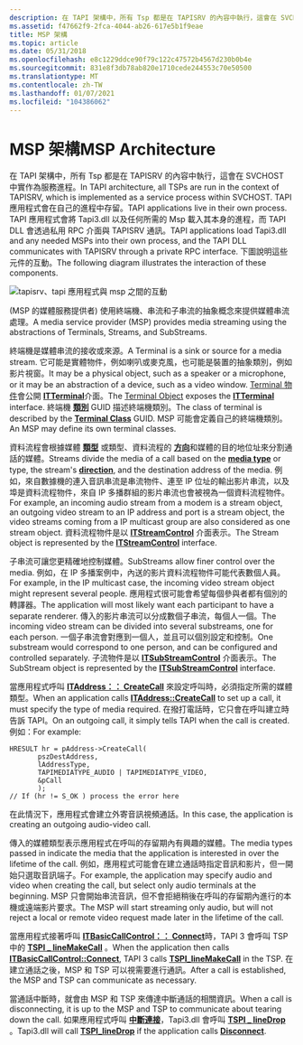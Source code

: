 ```yaml
---
description: 在 TAPI 架構中，所有 Tsp 都是在 TAPISRV 的內容中執行，這會在 SVCHOST 中實作為服務進程。
ms.assetid: f47662f9-2fca-4044-ab26-617e5b1f9eae
title: MSP 架構
ms.topic: article
ms.date: 05/31/2018
ms.openlocfilehash: e8c1229ddce90f79c122c47572b4567d230b0b4e
ms.sourcegitcommit: 831e8f3db78ab820e1710cede244553c70e50500
ms.translationtype: MT
ms.contentlocale: zh-TW
ms.lasthandoff: 01/07/2021
ms.locfileid: "104386062"
---
```

# <a name="msp-architecture"></a><span data-ttu-id="6b608-103">MSP 架構</span><span class="sxs-lookup"><span data-stu-id="6b608-103">MSP Architecture</span></span>

<span data-ttu-id="6b608-104">在 TAPI 架構中，所有 Tsp 都是在 TAPISRV 的內容中執行，這會在 SVCHOST 中實作為服務進程。</span><span class="sxs-lookup"><span data-stu-id="6b608-104">In TAPI architecture, all TSPs are run in the context of TAPISRV, which is implemented as a service process within SVCHOST.</span></span> <span data-ttu-id="6b608-105">TAPI 應用程式會在自己的進程中存留。</span><span class="sxs-lookup"><span data-stu-id="6b608-105">TAPI applications live in their own process.</span></span> <span data-ttu-id="6b608-106">TAPI 應用程式會將 Tapi3.dll 以及任何所需的 Msp 載入其本身的進程，而 TAPI DLL 會透過私用 RPC 介面與 TAPISRV 通訊。</span><span class="sxs-lookup"><span data-stu-id="6b608-106">TAPI applications load Tapi3.dll and any needed MSPs into their own process, and the TAPI DLL communicates with TAPISRV through a private RPC interface.</span></span> <span data-ttu-id="6b608-107">下圖說明這些元件的互動。</span><span class="sxs-lookup"><span data-stu-id="6b608-107">The following diagram illustrates the interaction of these components.</span></span>

![tapisrv、tapi 應用程式與 msp 之間的互動](images/tsp-msp1.png)

<span data-ttu-id="6b608-109"> (MSP 的媒體服務提供者) 使用終端機、串流和子串流的抽象概念來提供媒體串流處理。</span><span class="sxs-lookup"><span data-stu-id="6b608-109">A media service provider (MSP) provides media streaming using the abstractions of Terminals, Streams, and SubStreams.</span></span>

<span data-ttu-id="6b608-110">終端機是媒體串流的接收或來源。</span><span class="sxs-lookup"><span data-stu-id="6b608-110">A Terminal is a sink or source for a media stream.</span></span> <span data-ttu-id="6b608-111">它可能是實體物件，例如喇叭或麥克風，也可能是裝置的抽象類別，例如影片視窗。</span><span class="sxs-lookup"><span data-stu-id="6b608-111">It may be a physical object, such as a speaker or a microphone, or it may be an abstraction of a device, such as a video window.</span></span> <span data-ttu-id="6b608-112">[Terminal 物件](terminal-object.md)會公開 [**ITTerminal**](/windows/win32/api/tapi3if/nn-tapi3if-itterminal)介面。</span><span class="sxs-lookup"><span data-stu-id="6b608-112">The [Terminal Object](terminal-object.md) exposes the [**ITTerminal**](/windows/win32/api/tapi3if/nn-tapi3if-itterminal) interface.</span></span> <span data-ttu-id="6b608-113">終端機 [**類別**](terminal-class.md) GUID 描述終端機類別。</span><span class="sxs-lookup"><span data-stu-id="6b608-113">The class of terminal is described by the [**Terminal Class**](terminal-class.md) GUID.</span></span> <span data-ttu-id="6b608-114">MSP 可能會定義自己的終端機類別。</span><span class="sxs-lookup"><span data-stu-id="6b608-114">An MSP may define its own terminal classes.</span></span>

<span data-ttu-id="6b608-115">資料流程會根據媒體 [**類型**](tapimediatype--constants.md) 或類型、資料流程的 [**方向**](/windows/desktop/api/Tapi3if/ne-tapi3if-terminal_direction)和媒體的目的地位址來分割通話的媒體。</span><span class="sxs-lookup"><span data-stu-id="6b608-115">Streams divide the media of a call based on the [**media type**](tapimediatype--constants.md) or type, the stream's [**direction**](/windows/desktop/api/Tapi3if/ne-tapi3if-terminal_direction), and the destination address of the media.</span></span> <span data-ttu-id="6b608-116">例如，來自數據機的連入音訊串流是串流物件、連至 IP 位址的輸出影片串流，以及埠是資料流程物件，來自 IP 多播群組的影片串流也會被視為一個資料流程物件。</span><span class="sxs-lookup"><span data-stu-id="6b608-116">For example, an incoming audio stream from a modem is a stream object, an outgoing video stream to an IP address and port is a stream object, the video streams coming from a IP multicast group are also considered as one stream object.</span></span> <span data-ttu-id="6b608-117">資料流程物件是以 [**ITStreamControl**](/windows/win32/api/tapi3if/nn-tapi3if-itstreamcontrol) 介面表示。</span><span class="sxs-lookup"><span data-stu-id="6b608-117">The Stream object is represented by the [**ITStreamControl**](/windows/win32/api/tapi3if/nn-tapi3if-itstreamcontrol) interface.</span></span>

<span data-ttu-id="6b608-118">子串流可讓您更精確地控制媒體。</span><span class="sxs-lookup"><span data-stu-id="6b608-118">SubStreams allow finer control over the media.</span></span> <span data-ttu-id="6b608-119">例如，在 IP 多播案例中，內送的影片資料流程物件可能代表數個人員。</span><span class="sxs-lookup"><span data-stu-id="6b608-119">For example, in the IP multicast case, the incoming video stream object might represent several people.</span></span> <span data-ttu-id="6b608-120">應用程式很可能會希望每個參與者都有個別的轉譯器。</span><span class="sxs-lookup"><span data-stu-id="6b608-120">The application will most likely want each participant to have a separate renderer.</span></span> <span data-ttu-id="6b608-121">傳入的影片串流可以分成數個子串流，每個人一個。</span><span class="sxs-lookup"><span data-stu-id="6b608-121">The incoming video stream can be divided into several substreams, one for each person.</span></span> <span data-ttu-id="6b608-122">一個子串流會對應到一個人，並且可以個別設定和控制。</span><span class="sxs-lookup"><span data-stu-id="6b608-122">One substream would correspond to one person, and can be configured and controlled separately.</span></span> <span data-ttu-id="6b608-123">子流物件是以 [**ITSubStreamControl**](/windows/win32/api/tapi3if/nn-tapi3if-itsubstreamcontrol) 介面表示。</span><span class="sxs-lookup"><span data-stu-id="6b608-123">The SubStream object is represented by the [**ITSubStreamControl**](/windows/win32/api/tapi3if/nn-tapi3if-itsubstreamcontrol) interface.</span></span>

<span data-ttu-id="6b608-124">當應用程式呼叫 [**ITAddress：： CreateCall**](/windows/desktop/api/tapi3if/nf-tapi3if-itaddress-createcall) 來設定呼叫時，必須指定所需的媒體類型。</span><span class="sxs-lookup"><span data-stu-id="6b608-124">When an application calls [**ITAddress::CreateCall**](/windows/desktop/api/tapi3if/nf-tapi3if-itaddress-createcall) to set up a call, it must specify the type of media required.</span></span> <span data-ttu-id="6b608-125">在撥打電話時，它只會在呼叫建立時告訴 TAPI。</span><span class="sxs-lookup"><span data-stu-id="6b608-125">On an outgoing call, it simply tells TAPI when the call is created.</span></span> <span data-ttu-id="6b608-126">例如：</span><span class="sxs-lookup"><span data-stu-id="6b608-126">For example:</span></span>

``` syntax
HRESULT hr = pAddress->CreateCall( 
       pszDestAddress, 
       lAddressType, 
       TAPIMEDIATYPE_AUDIO | TAPIMEDIATYPE_VIDEO, 
       &pCall 
       ); 
// If (hr != S_OK ) process the error here
```

<span data-ttu-id="6b608-127">在此情況下，應用程式會建立外寄音訊視頻通話。</span><span class="sxs-lookup"><span data-stu-id="6b608-127">In this case, the application is creating an outgoing audio-video call.</span></span>

<span data-ttu-id="6b608-128">傳入的媒體類型表示應用程式在呼叫的存留期內有興趣的媒體。</span><span class="sxs-lookup"><span data-stu-id="6b608-128">The media types passed in indicate the media that the application is interested in over the lifetime of the call.</span></span> <span data-ttu-id="6b608-129">例如，應用程式可能會在建立通話時指定音訊和影片，但一開始只選取音訊端子。</span><span class="sxs-lookup"><span data-stu-id="6b608-129">For example, the application may specify audio and video when creating the call, but select only audio terminals at the beginning.</span></span> <span data-ttu-id="6b608-130">MSP 只會開始串流音訊，但不會拒絕稍後在呼叫的存留期內進行的本機或遠端影片要求。</span><span class="sxs-lookup"><span data-stu-id="6b608-130">The MSP will start streaming only audio, but will not reject a local or remote video request made later in the lifetime of the call.</span></span>

<span data-ttu-id="6b608-131">當應用程式接著呼叫 [**ITBasicCallControl：： Connect**](/windows/desktop/api/tapi3if/nf-tapi3if-itbasiccallcontrol-connect)時，TAPI 3 會呼叫 TSP 中的 [**TSPI \_ lineMakeCall**](/windows/win32/api/tspi/nf-tspi-tspi_linemakecall) 。</span><span class="sxs-lookup"><span data-stu-id="6b608-131">When the application then calls [**ITBasicCallControl::Connect**](/windows/desktop/api/tapi3if/nf-tapi3if-itbasiccallcontrol-connect), TAPI 3 calls [**TSPI\_lineMakeCall**](/windows/win32/api/tspi/nf-tspi-tspi_linemakecall) in the TSP.</span></span> <span data-ttu-id="6b608-132">在建立通話之後，MSP 和 TSP 可以視需要進行通訊。</span><span class="sxs-lookup"><span data-stu-id="6b608-132">After a call is established, the MSP and TSP can communicate as necessary.</span></span>

<span data-ttu-id="6b608-133">當通話中斷時，就會由 MSP 和 TSP 來傳達中斷通話的相關資訊。</span><span class="sxs-lookup"><span data-stu-id="6b608-133">When a call is disconnecting, it is up to the MSP and TSP to communicate about tearing down the call.</span></span> <span data-ttu-id="6b608-134">如果應用程式呼叫 [**中斷連接**](/windows/desktop/api/tapi3if/nf-tapi3if-itbasiccallcontrol-disconnect)，Tapi3.dll 會呼叫 [**TSPI \_ lineDrop**](/windows/win32/api/tspi/nf-tspi-tspi_linedrop) 。</span><span class="sxs-lookup"><span data-stu-id="6b608-134">Tapi3.dll will call [**TSPI\_lineDrop**](/windows/win32/api/tspi/nf-tspi-tspi_linedrop) if the application calls [**Disconnect**](/windows/desktop/api/tapi3if/nf-tapi3if-itbasiccallcontrol-disconnect).</span></span>

 

 

